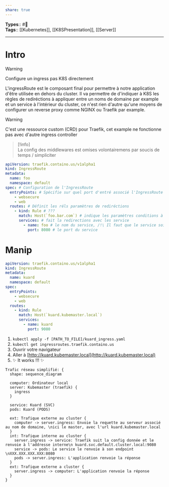 ```yaml
---
share: true
---
```


**Types**:: #🌲  
**Tags**:: [[Kubernetes]], [[K8SPresentation]], [[Server]]

---

# Intro

> [!warning]  
> Configure un ingress pas K8S directement

L'ingressRoute est le composant final pour permettre à notre application d'être utilisée en dehors du cluster. Il va permettre de d'indiquer à K8S les règles de rediréctions à appliquer entre un noms de domaine par example et un service à l'intérieur du cluster, ce n'est rien d'autre qu'une moyens de configurer un reverse proxy comme NGINX ou Traefik par example.

> [!warning]  
> C'est une ressource custom (CRD) pour Traefik, cet example ne fonctionne pas avec d'autre ingress controller

> [!info]  
> La config des middlewares est omises volontairemens par soucis de temps / simpliciter

```yaml
apiVersion: traefik.containo.us/v1alpha1
kind: IngressRoute
metadata:
  name: foo
  namespace: default
spec: # Configuration de l'IngressRoute
  entryPoints: # Spécifie sur quel port d'entré associé l'IngressRoute
    - websecure
    - web
  routes: # Définit les réls paramètres de rediréctions
    - kind: Rule # ???
      match: Host(`foo.bar.com`) # indique les paramètres conditions à remplir pour appliquer cette règle
      services: # fait la redirections avec les service
        - name: foo # le nom du service, /!\ Il faut que le service soit dans le meme namespace que celui de l'ingressroute /!\
          port: 8080 # le port du service
```

# Manip

```yaml
apiVersion: traefik.containo.us/v1alpha1
kind: IngressRoute
metadata:
  name: kuard
  namespace: default
spec:
  entryPoints:
    - websecure
    - web
  routes:
    - kind: Rule
      match: Host(`kuard.kubemaster.local`)
      services:
        - name: kuard
          port: 9080
```

1. `kubectl apply -f [PATH_TO_FILE]/kuard_ingress.yaml`
2. `kubectl get ingressroutes.traefik.containo.us`
3. Ouvrir votre navigateur
4. Aller à [http://kuard.kubemaster.local](http://kuard.kubemaster.local)
5. ✨ It works !!! ✨

```d2
Trafic réseau simplifié: {
  shape: sequence_diagram

  computer: Ordinateur local
  server: Kubemaster (traefik) {
    ingress
  }

  service: Kuard (SVC)
  pods: Kuard (PODS)

  ext: Trafique externe au cluster {
    computer -> server.ingress: Envoie la requette au serveur associé au nom de domaine, \nici le master, avec l'url kuard.kubemaster.local
  }
  int: Trafique interne au cluster {
    server.ingress -> service: Traefik suit la config donnée et le renvoie à l'addresse interne\n kuard.svc.default.cluster.local:9080
    service -> pods: Le service le renvoie à son endpoint \nXXX.XXX.XXX.XXX:8080
    pods -> server.ingress: L'application renvoie la réponse
  }
  ext: Trafique externe a cluster {
    server.ingress -> computer: L'application renvoie la réponse
  }
}
```
